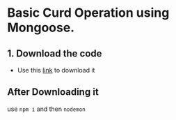 # Basic Curd Operation using Mongoose.

## 1. Download the code

- Use this [link](https://github.com/sameerkatija/web-development-notes/archive/refs/heads/curd-database.zip) to download it

## After Downloading it

use `npm i` and then `nodemon`
